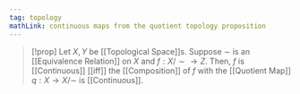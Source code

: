```yaml
---
tag: topology
mathLink: continuous maps from the quotient topology proposition
---
```

>[!prop]
>Let $X,Y$ be [[Topological Space]]s. Suppose $\sim$ is an [[Equivalence Relation]] on $X$ and $f:X/\sim \rightarrow Z$. Then, $f$ is [[Continuous]] [[iff]] the [[Composition]] of $f$ with the [[Quotient Map]] $q:X \rightarrow X/\sim$ is [[Continuous]].

